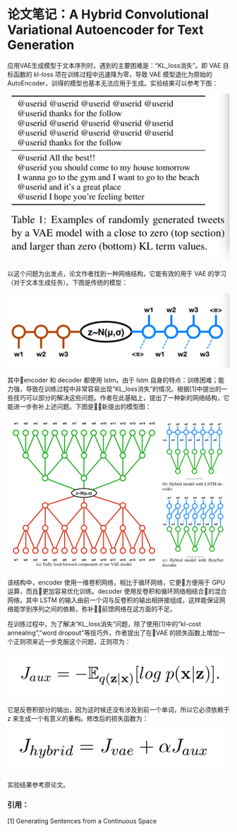 # 论文笔记：A Hybrid Convolutional Variational Autoencoder for Text Generation

应用VAE生成模型于文本序列时，遇到的主要困难是：“KL_loss消失”。即 VAE 目标函数的 kl-loss 项在训练过程中迅速降为零，导致 VAE 模型退化为原始的 AutoEncoder，训得的模型也基本无法应用于生成。实验结果可以参考下图：

![vae_result](./imgs/vae_result.png)

以这个问题为出发点，论文作者找到一种网络结构，它能有效的用于 VAE 的学习（对于文本生成任务）。下图是传统的模型：

![vae_lstm](./imgs/vae_lstm.png)

其中encoder 和 decoder 都使用 lstm。由于 lstm 自身的特点：训练困难；能力强，导致在训练过程中非常容易出现“KL_loss消失”的情况。根据[1]中提出的一些技巧可以部分的解决这些问题。作者在此基础上，提出了一种新的网络结构，它能进一步弥补上述问题。下图是新提出的模型图：

![vae_hybird](./imgs/vae_hybird.png)

该结构中，encoder 使用一维卷积网络，相比于循环网络，它更方便用于 GPU 运算，而且更加容易优化训练。decoder 使用反卷积和循环网络相结合的混合网络，其中 LSTM 的输入由前一个词与反卷积的输出相拼接组成，这样能保证网络能学到序列之间的依赖，弥补前馈网络在这方面的不足。

在训练过程中，为了解决“KL_loss消失”问题，除了使用[1]中的“kl-cost annealing”,"word dropout"等技巧外，作者提出了在VAE 的损失函数上增加一个正则项来近一步克服这个问题，正则项为：

![vae_aux_loss](./imgs/vae_aux_loss.png)

它是反卷积部分的输出，因为这时候还没有涉及到前一个单词，所以它必须依赖于 z 来生成一个有意义的重构。修改后的损失函数为：
![vae_hybird_loss](./imgs/vae_hybird_loss.png)

实验结果参考原论文。

### 引用：

[1] Generating Sentences from a Continuous Space